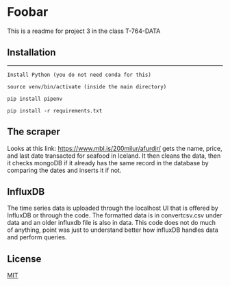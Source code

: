 # Foobar

This is a readme for project 3 in the class T-764-DATA

## Installation

---
```
Install Python (you do not need conda for this)
```
```
source venv/bin/activate (inside the main directory)
```
```  
pip install pipenv
```
```
pip install -r requirements.txt
```

## The scraper

Looks at this link: https://www.mbl.is/200milur/afurdir/ gets the name, price, and last date transacted
for seafood in Iceland. It then cleans the data, then it checks mongoDB if it already has the same record
in the database by comparing the dates and inserts it if not.

## InfluxDB

The time series data is uploaded through the localhost UI that is offered by InfluxDB or through the code. The formatted data is in convertcsv.csv under data and an older influxdb file is also in data. This code does not do much of anything, point was just to understand better how influxDB handles data and perform queries.

## License

[MIT](https://choosealicense.com/licenses/mit/)
